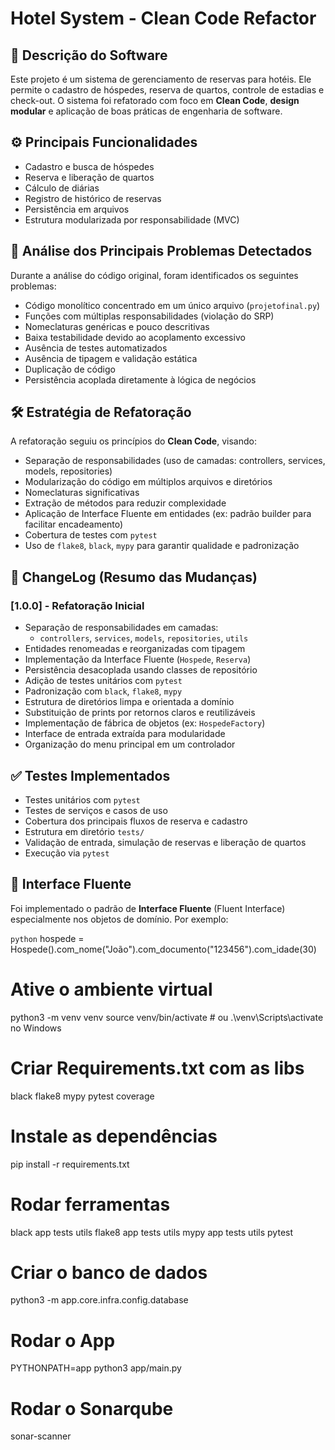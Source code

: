 # Hotel System - Clean Code Refactor

## 📝 Descrição do Software

Este projeto é um sistema de gerenciamento de reservas para hotéis. Ele permite o cadastro de hóspedes, reserva de quartos, controle de estadias e check-out. O sistema foi refatorado com foco em **Clean Code**, **design modular** e aplicação de boas práticas de engenharia de software.

## ⚙️ Principais Funcionalidades

- Cadastro e busca de hóspedes  
- Reserva e liberação de quartos  
- Cálculo de diárias  
- Registro de histórico de reservas  
- Persistência em arquivos  
- Estrutura modularizada por responsabilidade (MVC)

## 🐞 Análise dos Principais Problemas Detectados

Durante a análise do código original, foram identificados os seguintes problemas:

- Código monolítico concentrado em um único arquivo (`projetofinal.py`)  
- Funções com múltiplas responsabilidades (violação do SRP)  
- Nomeclaturas genéricas e pouco descritivas  
- Baixa testabilidade devido ao acoplamento excessivo  
- Ausência de testes automatizados  
- Ausência de tipagem e validação estática  
- Duplicação de código  
- Persistência acoplada diretamente à lógica de negócios  

## 🛠️ Estratégia de Refatoração

A refatoração seguiu os princípios do **Clean Code**, visando:

- Separação de responsabilidades (uso de camadas: controllers, services, models, repositories)  
- Modularização do código em múltiplos arquivos e diretórios  
- Nomeclaturas significativas  
- Extração de métodos para reduzir complexidade  
- Aplicação de Interface Fluente em entidades (ex: padrão builder para facilitar encadeamento)  
- Cobertura de testes com `pytest`  
- Uso de `flake8`, `black`, `mypy` para garantir qualidade e padronização  

## 📜 ChangeLog (Resumo das Mudanças)

### [1.0.0] - Refatoração Inicial
- Separação de responsabilidades em camadas:
  - `controllers`, `services`, `models`, `repositories`, `utils`
- Entidades renomeadas e reorganizadas com tipagem
- Implementação da Interface Fluente (`Hospede`, `Reserva`)
- Persistência desacoplada usando classes de repositório
- Adição de testes unitários com `pytest`
- Padronização com `black`, `flake8`, `mypy`
- Estrutura de diretórios limpa e orientada a domínio
- Substituição de prints por retornos claros e reutilizáveis
- Implementação de fábrica de objetos (ex: `HospedeFactory`)
- Interface de entrada extraída para modularidade
- Organização do menu principal em um controlador

## ✅ Testes Implementados

- Testes unitários com `pytest`  
- Testes de serviços e casos de uso  
- Cobertura dos principais fluxos de reserva e cadastro  
- Estrutura em diretório `tests/`  
- Validação de entrada, simulação de reservas e liberação de quartos  
- Execução via `pytest`

## 🔄 Interface Fluente

Foi implementado o padrão de **Interface Fluente** (Fluent Interface) especialmente nos objetos de domínio. Por exemplo:

`python`
hospede = Hospede().com_nome("João").com_documento("123456").com_idade(30)


# Ative o ambiente virtual
python3 -m venv venv
source venv/bin/activate  # ou .\venv\Scripts\activate no Windows

# Criar Requirements.txt com as libs
black
flake8
mypy
pytest
coverage

# Instale as dependências
pip install -r requirements.txt

# Rodar ferramentas
black app tests utils
flake8 app tests utils
mypy app tests utils
pytest

# Criar o banco de dados

python3 -m app.core.infra.config.database

# Rodar o App

PYTHONPATH=app python3 app/main.py

# Rodar o Sonarqube

sonar-scanner
